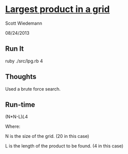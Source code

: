 [Largest product in a grid](http://projecteuler.net/problem=11)
====================
Scott Wiedemann

08/24/2013

Run It
------
ruby ./src/lpg.rb 4

Thoughts
--------
Used a brute force search.

Run-time
--------
(N*N-L)*L*4

Where:

N is the size of the grid.  (20 in this case)

L is the length of the product to be found. (4 in this case)
